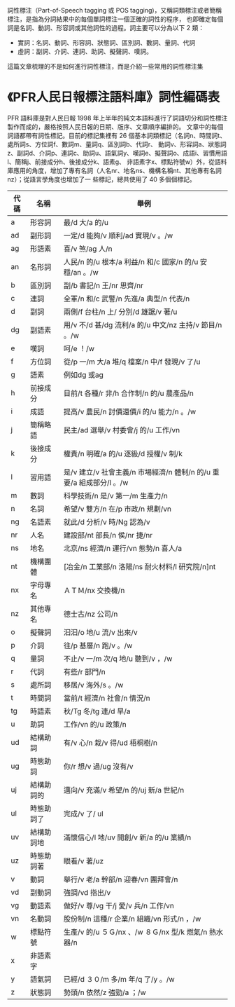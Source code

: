 詞性標注（Part-of-Speech tagging 或 POS tagging)，又稱詞類標注或者簡稱標注，是指為分詞結果中的每個單詞標注一個正確的詞性的程序，
也即確定每個詞是名詞、動詞、形容詞或其他詞性的過程。詞主要可以分為以下 2 類：

- 實詞：名詞、動詞、形容詞、狀態詞、區別詞、數詞、量詞、代詞
- 虛詞：副詞、介詞、連詞、助詞、擬聲詞、嘆詞。

這篇文章梳理的不是如何進行詞性標注，而是介紹一些常用的詞性標注集

# 《PFR人民日報標注語料庫》詞性編碼表
PFR 語料庫是對人民日報 1998 年上半年的純文本語料進行了詞語切分和詞性標注製作而成的，嚴格按照人民日報的日期、版序、文章順序編排的。
文章中的每個詞語都帶有詞性標記。目前的標記集裡有 26 個基本詞類標記（名詞n、時間詞t、處所詞s、方位詞f、數詞m、量詞q、區別詞b、代詞r、
動詞v、形容詞a、狀態詞z、副詞d、介詞p、連詞c、助詞u、語氣詞y、嘆詞e、擬聲詞o、成語i、習慣用語l、簡稱j、前接成分h、後接成分k、語素g、
非語素字x、標點符號w）外，從語料庫應用的角度，增加了專有名詞（人名nr、地名ns、機構名稱nt、其他專有名詞nz）；從語言學角度也增加了一
些標記，總共使用了 40 多個個標記。

代碼|名稱|舉例
--|--|--
a|形容詞|最/d 大/a 的/u
ad|副形詞|一定/d 能夠/v 順利/ad 實現/v 。/w
ag|形語素|喜/v 煞/ag 人/n
an|名形詞|人民/n 的/u 根本/a 利益/n 和/c 國家/n 的/u 安穩/an 。/w
b|區別詞|副/b 書記/n 王/nr 思齊/nr
c|連詞|全軍/n 和/c 武警/n 先進/a 典型/n 代表/n
d|副詞|兩側/f 台柱/n 上/ 分別/d 雄踞/v 著/u
dg|副語素|用/v 不/d 甚/dg 流利/a 的/u 中文/nz 主持/v 節目/n 。/w
e|嘆詞|呵/e ！/w
f|方位詞|從/p 一/m 大/a 堆/q 檔案/n 中/f 發現/v 了/u
g|語素|例如dg 或ag
h|前接成分|目前/t 各種/r 非/h 合作制/n 的/u 農產品/n
i|成語|提高/v 農民/n 討價還價/i 的/u 能力/n 。/w
j|簡稱略語|民主/ad 選舉/v 村委會/j 的/u 工作/vn
k|後接成分|權責/n 明確/a 的/u 逐級/d 授權/v 制/k
l|習用語|是/v 建立/v 社會主義/n 市場經濟/n 體制/n 的/u 重要/a 組成部分/l 。/w
m|數詞|科學技術/n 是/v 第一/m 生產力/n
n|名詞|希望/v 雙方/n 在/p 市政/n 規劃/vn
ng|名語素|就此/d 分析/v 時/Ng 認為/v
nr|人名|建設部/nt 部長/n 侯/nr 捷/nr
ns|地名|北京/ns 經濟/n 運行/vn 態勢/n 喜人/a
nt|機構團體|[冶金/n 工業部/n 洛陽/ns 耐火材料/l 研究院/n]nt
nx|字母專名|ＡＴＭ/nx 交換機/n
nz|其他專名|德士古/nz 公司/n
o|擬聲詞|汩汩/o 地/u 流/v 出來/v
p|介詞|往/p 基層/n 跑/v 。/w
q|量詞|不止/v 一/m 次/q 地/u 聽到/v ，/w
r|代詞|有些/r 部門/n
s|處所詞|移居/v 海外/s 。/w
t|時間詞|當前/t 經濟/n 社會/n 情況/n
tg|時語素|秋/Tg 冬/tg 連/d 旱/a
u|助詞|工作/vn 的/u 政策/n
ud|結構助詞|有/v 心/n 栽/v 得/ud 梧桐樹/n
ug|時態助詞|你/r 想/v 過/ug 沒有/v
uj|結構助詞的|邁向/v 充滿/v 希望/n 的/uj 新/a 世紀/n
ul|時態助詞了|完成/v 了/ ul
uv|結構助詞地|滿懷信心/l 地/uv 開創/v 新/a 的/u 業績/n
uz|時態助詞著|眼看/v 著/uz
v|動詞|舉行/v 老/a 幹部/n 迎春/vn 團拜會/n
vd|副動詞|強調/vd 指出/v
vg|動語素|做好/v 尊/vg 干/j 愛/v 兵/n 工作/vn
vn|名動詞|股份制/n 這種/r 企業/n 組織/vn 形式/n ，/w
w|標點符號|生產/v 的/u ５Ｇ/nx 、/w ８Ｇ/nx 型/k 燃氣/n 熱水器/n
x|非語素字|
y|語氣詞|已經/d ３０/m 多/m 年/q 了/y 。/w
z|狀態詞|勢頭/n 依然/z 強勁/a ；/w
